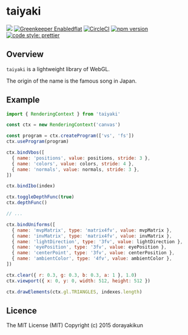 # taiyaki

[![](http://img.shields.io/npm/dm/taiyaki.svg)](https://www.npmjs.org/package/taiayaki)
[![Greenkeeper Enabledflat](https://badges.greenkeeper.io/dorayakikun/taiyaki.svg)](https://greenkeeper.io/)
[![CircleCI](https://circleci.com/gh/dorayakikun/taiyaki.svg?style=svg)](https://circleci.com/gh/dorayakikun/taiyaki)
[![npm version](https://badge.fury.io/js/taiyaki.svg)](https://www.npmjs.com/package/taiyaki)
[![code style: prettier](https://img.shields.io/badge/code_style-prettier-ff69b4.svg?style=flat-square)](https://github.com/prettier/prettier)

## Overview

`taiyaki` is a lightweight library of WebGL.

The origin of the name is the famous song in Japan.

## Example

```js
import { RenderingContext } from 'taiyaki'

const ctx = new RenderingContext('canvas')

const program = ctx.createProgram(['vs', 'fs'])
ctx.useProgram(program)

ctx.bindVbos([
  { name: 'positions', value: positions, stride: 3 },
  { name: 'colors', value: colors, stride: 4 },
  { name: 'normals', value: normals, stride: 3 },
])

ctx.bindIbo(index)

ctx.toggleDepthFunc(true)
ctx.depthFunc()

// ...

ctx.bindUniforms([
  { name: 'mvpMatrix', type: 'matrix4fv', value: mvpMatrix },
  { name: 'invMatrix', type: 'matrix4fv', value: invMatrix },
  { name: 'lightDirection', type: '3fv', value: lightDirection },
  { name: 'eyePosition', type: '3fv', value: eyePosition },
  { name: 'centerPoint', type: '3fv', value: centerPosition },
  { name: 'ambientColor', type: '4fv', value: ambientColor },
])

ctx.clear({ r: 0.3, g: 0.3, b: 0.3, a: 1 }, 1.0)
ctx.viewport({ x: 0, y: 0, width: 512, height: 512 })

ctx.drawElements(ctx.gl.TRIANGLES, indexes.length)
```

## Licence

The MIT License (MIT) Copyright (c) 2015 dorayakikun
